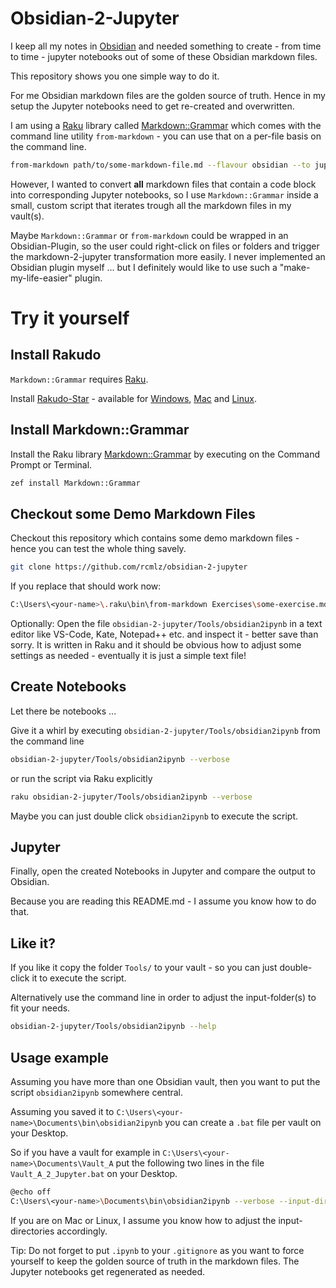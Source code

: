 # Obsidian-2-Jupyter
I keep all my notes in [Obsidian](https://obsidian.md/) and needed something to create - from time to time - jupyter notebooks out of some of these Obsidian markdown files. 

This repository shows you one simple way to do it.

For me Obsidian markdown files are the golden source of truth. Hence in my setup the Jupyter notebooks need to get re-created and overwritten.

I am using a [Raku](https://raku.org/) library called [Markdown::Grammar](https://raku.land/zef:antononcube/Markdown::Grammar) which comes with the command line utility `from-markdown` - you can use that on a per-file basis on the command line.

```bash
from-markdown path/to/some-markdown-file.md --flavour obsidian --to jupyter --default-language python --output /other/path/to/some-markdown-file.ipynb
```

However, I wanted to convert **all** markdown files that contain a code block into corresponding Jupyter notebooks, so I use `Markdown::Grammar` inside a small, custom script that iterates trough all the markdown files in my vault(s).

Maybe `Markdown::Grammar` or `from-markdown` could be wrapped in an Obsidian-Plugin, so the user could right-click on files or folders and trigger the markdown-2-jupyter transformation more easily. I never implemented an Obsidian plugin myself ... but I definitely would like to use such a "make-my-life-easier" plugin.

# Try it yourself

## Install Rakudo

`Markdown::Grammar` requires [Raku](https://raku.org/).

Install [Rakudo-Star](https://rakudo.org/star) - available for [Windows](https://rakudo.org/star/windows), [Mac](https://rakudo.org/star/macos) and [Linux](https://rakudo.org/star/source).

## Install Markdown::Grammar
Install the Raku library [Markdown::Grammar](https://raku.land/zef:antononcube/Markdown::Grammar) by executing on the Command Prompt or Terminal.

```bash
zef install Markdown::Grammar
```

## Checkout some Demo Markdown Files
Checkout this repository which contains some demo markdown files - hence you can test the whole thing savely.

```bash
git clone https://github.com/rcmlz/obsidian-2-jupyter
```

If you replace <your-name> that should work now:

```bash
C:\Users\<your-name>\.raku\bin\from-markdown Exercises\some-exercise.md --flavor obsidian --to jupyter --default-language python --output Exercises\some-exercise.ipynb
```

Optionally: Open the file `obsidian-2-jupyter/Tools/obsidian2ipynb` in a text editor like VS-Code, Kate, Notepad++ etc. and inspect it - better save than sorry. It is written in Raku and it should be obvious how to adjust some settings as needed - eventually it is just a simple text file!

## Create Notebooks
Let there be notebooks ...

Give it a whirl by executing `obsidian-2-jupyter/Tools/obsidian2ipynb` from the command line

```bash
obsidian-2-jupyter/Tools/obsidian2ipynb --verbose
```

or run the script via Raku explicitly

```bash
raku obsidian-2-jupyter/Tools/obsidian2ipynb --verbose
```

Maybe you can just double click `obsidian2ipynb` to execute the script.

## Jupyter

Finally, open the created Notebooks in Jupyter and compare the output to Obsidian.

Because you are reading this README.md - I assume you know how to do that.

## Like it?
If you like it copy the folder `Tools/` to your vault - so you can just double-click it to execute the script.

Alternatively use the command line in order to adjust the input-folder(s) to fit your needs.

```bash
obsidian-2-jupyter/Tools/obsidian2ipynb --help
```

## Usage example

Assuming you have more than one Obsidian vault, then you want to put the script `obsidian2ipynb` somewhere central.

Assuming you saved it to `C:\Users\<your-name>\Documents\bin\obsidian2ipynb` you can create a `.bat` file per vault on your Desktop.

So if you have a vault for example in `C:\Users\<your-name>\Documents\Vault_A` put the following two lines in the file `Vault_A_2_Jupyter.bat` on your Desktop.

```bash
@echo off
C:\Users\<your-name>\Documents\bin\obsidian2ipynb --verbose --input-dir C:\Users\<your-name>\Documents\Vault_A
```

If you are on Mac or Linux, I assume you know how to adjust the input-directories accordingly.

Tip: Do not forget to put `.ipynb` to your `.gitignore` as you want to force yourself to keep the golden source of truth in the markdown files. The Jupyter notebooks get regenerated as needed.